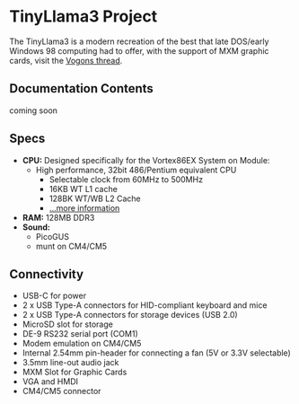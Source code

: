 # TinyLlama3 Project

The TinyLlama3 is a modern recreation of the best that late DOS/early Windows 98 computing had to offer, with the support of MXM graphic cards, visit the [Vogons thread][vogons-thread].

## Documentation Contents
coming soon

## Specs
- **CPU:** Designed specifically for the Vortex86EX System on Module:
    - High performance, 32bit 486/Pentium equivalent CPU
        - Selectable clock from 60MHz to 500MHz
        - 16KB WT L1 cache
        - 128BK WT/WB L2 Cache
        - [...more information](https://www.vortex86.com/products/Vortex86EX)
- **RAM:** 128MB DDR3
- **Sound:** 
    - PicoGUS
    - munt on CM4/CM5

## Connectivity
- USB-C for power
- 2 x USB Type-A connectors for HID-compliant keyboard and mice
- 2 x USB Type-A connectors for storage devices (USB 2.0)
- MicroSD slot for storage
- DE-9 RS232 serial port (COM1)
- Modem emulation on CM4/CM5
- Internal 2.54mm pin-header for connecting a fan (5V or 3.3V selectable)
- 3.5mm line-out audio jack
- MXM Slot for Graphic Cards
- VGA and HMDI
- CM4/CM5 connector

[vogons-thread]: https://www.vogons.org/viewtopic.php?t=100351
